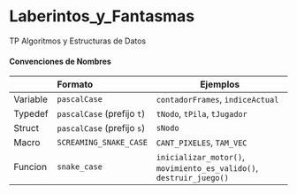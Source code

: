 # Laberintos_y_Fantasmas

TP Algoritmos y Estructuras de Datos



#### **Convenciones de Nombres**

|          | **Formato**                | **Ejemplos**                                                        |
| -------- |:-------------------------- | ------------------------------------------------------------------- |
| Variable | `pascalCase`               | `contadorFrames`, `indiceActual`                                    |
| Typedef  | `pascalCase` (prefijo `t`) | `tNodo`, `tPila`, `tJugador`                                        |
| Struct   | `pascalCase` (prefijo `s`) | `sNodo`                                                             |
| Macro    | `SCREAMING_SNAKE_CASE`     | `CANT_PIXELES`, `TAM_VEC`                                           |
| Funcion  | `snake_case`               | `inicializar_motor()`, `movimiento_es_valido()`, `destruir_juego()` |
